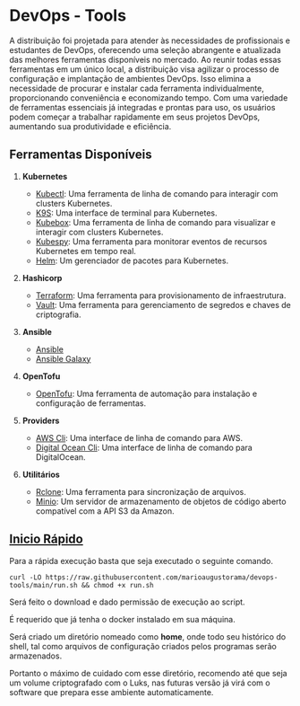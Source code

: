 # DevOps - Tools

A distribuição foi projetada para atender às necessidades de profissionais e estudantes de DevOps, oferecendo uma seleção abrangente e atualizada das melhores ferramentas disponíveis no mercado. Ao reunir todas essas ferramentas em um único local, a distribuição visa agilizar o processo de configuração e implantação de ambientes DevOps. Isso elimina a necessidade de procurar e instalar cada ferramenta individualmente, proporcionando conveniência e economizando tempo. Com uma variedade de ferramentas essenciais já integradas e prontas para uso, os usuários podem começar a trabalhar rapidamente em seus projetos DevOps, aumentando sua produtividade e eficiência.


## Ferramentas Disponíveis

1. **Kubernetes**
   - [Kubectl](https://kubernetes.io/pt-br/docs/tasks/tools/install-kubectl-linux/): Uma ferramenta de linha de comando para interagir com clusters Kubernetes.
   - [K9S](https://k9scli.io/): Uma interface de terminal para Kubernetes.
   - [Kubebox](https://github.com/astefanutti/kubebox): Uma ferramenta de linha de comando para visualizar e interagir com clusters Kubernetes.
   - [Kubespy](https://github.com/pulumi/kubespy): Uma ferramenta para monitorar eventos de recursos Kubernetes em tempo real.
   - [Helm](https://helm.sh/): Um gerenciador de pacotes para Kubernetes.

2. **Hashicorp**
   - [Terraform](https://www.terraform.io/): Uma ferramenta para provisionamento de infraestrutura.
   - [Vault](https://www.vaultproject.io/): Uma ferramenta para gerenciamento de segredos e chaves de criptografia.

3. **Ansible**
   - [Ansible](https://www.ansible.com/) 
   - [Ansible Galaxy](https://galaxy.ansible.com/ui/)
4. **OpenTofu**
   - [OpenTofu](https://opentofu.org/): Uma ferramenta de automação para instalação e configuração de ferramentas.

5. **Providers**
   - [AWS Cli](https://aws.amazon.com/pt/cli/): Uma interface de linha de comando para AWS.
   - [Digital Ocean Cli](https://docs.digitalocean.com/reference/doctl/): Uma interface de linha de comando para DigitalOcean.

6. **Utilitários**
   - [Rclone](https://rclone.org/): Uma ferramenta para sincronização de arquivos.
   - [Minio](https://min.io/): Um servidor de armazenamento de objetos de código aberto compatível com a API S3 da Amazon.


## [Inicio Rápido](#quick-start)

Para a rápida execução basta que seja executado o seguinte comando.

```
curl -LO https://raw.githubusercontent.com/marioaugustorama/devops-tools/main/run.sh && chmod +x run.sh
```

Será feito o download e dado permissão de execução ao script.

É requerido que já tenha o docker instalado em sua máquina.

Será criado um diretório nomeado como **home**, onde todo seu histórico do shell, tal como arquivos de configuração criados pelos programas serão armazenados.

Portanto o máximo de cuidado com esse diretório, recomendo até que seja um volume criptografado com o Luks, nas futuras versão já virá com o software que prepara esse ambiente automaticamente.
